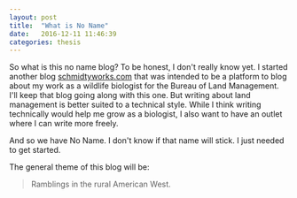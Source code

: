 ```yaml
---
layout: post
title:  "What is No Name"
date:   2016-12-11 11:46:39
categories: thesis  
---
```


So what is this no name blog? To be honest, I don't really know yet. I started another blog [schmidtyworks.com][schmidtyworks] that was intended to be a platform to blog about my work as a wildlife biologist for the Bureau of Land Management.  I'll keep that blog going along with this one.  But writing about land management is better suited to a technical style.  While I think writing technically would help me grow as a biologist,  I also want to have an outlet where I can write more freely.  

And so we have No Name.  I don't know if that name will stick.  I just needed to get started. 

The general theme of this blog will be:
>Ramblings in the rural American West.     

[schmidtyworks]: http://www.schmidtyworks.com/